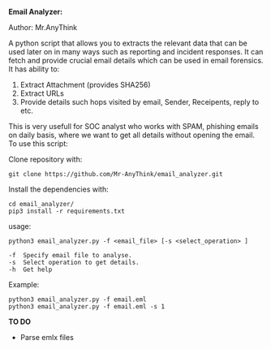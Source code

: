 **Email Analyzer:**

Author: Mr.AnyThink

A python script that allows you to extracts the relevant data that can be used later on in many ways such as reporting and incident responses. It can fetch and provide crucial email details which can be used in email forensics. It has ability to:

1. Extract Attachment (provides SHA256)
2. Extract URLs
3. Provide details such hops visited by email, Sender, Receipents, reply to etc.

This is very usefull for SOC analyst who works with SPAM, phishing emails on daily basis, where we want to get all details without opening the email. To use this script:

Clone repository with:

	git clone https://github.com/Mr-AnyThink/email_analyzer.git

Install the dependencies with:

	cd email_analyzer/
	pip3 install -r requirements.txt


usage:

	python3 email_analyzer.py -f <email_file> [-s <select_operation> ]
	
	-f	Specify email file to analyse.
	-s	Select operation to get details.
	-h	Get help
	
Example: 

	python3 email_analyzer.py -f email.eml
	python3 email_analyzer.py -f email.eml -s 1
	
	
**TO DO**

 - Parse emlx files
